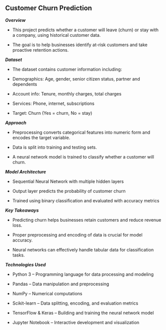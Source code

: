 ## Customer Churn Prediction

***Overview***

* This project predicts whether a customer will leave (churn) or stay with a company, using historical customer data.

* The goal is to help businesses identify at-risk customers and take proactive retention actions.

***Dataset***
* The dataset contains customer information including:

* Demographics: Age, gender, senior citizen status, partner and dependents

* Account info: Tenure, monthly charges, total charges

* Services: Phone, internet, subscriptions

* Target: Churn (Yes = churn, No = stay)

***Approach***

* Preprocessing converts categorical features into numeric form and encodes the target variable.

* Data is split into training and testing sets.

* A neural network model is trained to classify whether a customer will churn.

***Model Architecture***

* Sequential Neural Network with multiple hidden layers

* Output layer predicts the probability of customer churn

* Trained using binary classification and evaluated with accuracy metrics

***Key Takeaways***

* Predicting churn helps businesses retain customers and reduce revenue loss.

* Proper preprocessing and encoding of data is crucial for model accuracy.

* Neural networks can effectively handle tabular data for classification tasks.

***Technologies Used***

* Python 3 – Programming language for data processing and modeling

* Pandas – Data manipulation and preprocessing

* NumPy – Numerical computations

* Scikit-learn – Data splitting, encoding, and evaluation metrics

* TensorFlow & Keras – Building and training the neural network model

* Jupyter Notebook – Interactive development and visualization
